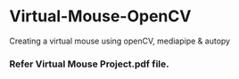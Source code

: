 # Virtual-Mouse-OpenCV
Creating a virtual mouse using openCV, mediapipe & autopy
### Refer Virtual Mouse Project.pdf file.
